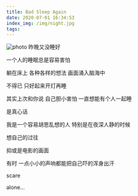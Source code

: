 ```yaml
---
title: Bad Sleep Again
date: 2020-07-01 16:34:53
index_img: /img/night.jpg
tags:
---
```

![photo](/img/alone.jpg)
昨晚又没睡好

一个人的睡眠总是容易害怕

躺在床上 各种各样的想法 画面涌入脑海中

不得已 只好起来开灯再睡

其实上次和你说 自己胆小害怕 一直想能有个人一起睡

是真心话

我是一个容易胡思乱想的人 特别是在夜深人静的时候

想自己的过往

抑或是电影的画面

有时 一点小小的声响都能把自己吓的浑身出汗

scare

alone...
